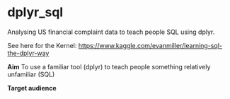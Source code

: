 # dplyr_sql

Analysing US financial complaint data to teach people SQL using dplyr.

See here for the Kernel: https://www.kaggle.com/evanmiller/learning-sql-the-dplyr-way

**Aim**
To use a familiar tool (dplyr) to teach people something relatively unfamiliar (SQL)

**Target audience**

